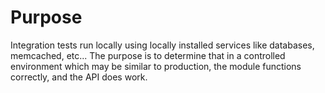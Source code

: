 
# Purpose

Integration tests run locally using locally installed services like databases,
memcached, etc...  The purpose is to determine that in a controlled environment
which may be similar to production, the module functions correctly, and the API
does work.
